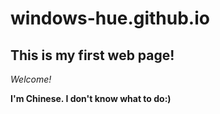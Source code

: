 # windows-hue.github.io

## This is my first web page!

*Welcome!*

__I'm Chinese. I don't know what to do:)__
